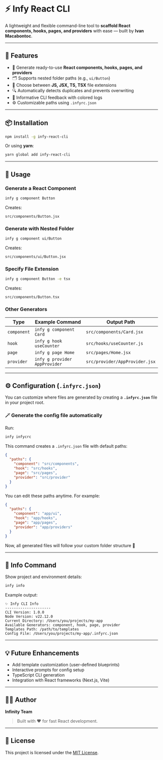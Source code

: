 # ⚡ Infy React CLI

A lightweight and flexible command-line tool to **scaffold React components, hooks, pages, and providers** with ease — built by **Ivan Macabontoc**.

---

## 🚀 Features

* 🧱 Generate ready-to-use **React components, hooks, pages, and providers**
* 🗂 Supports nested folder paths (e.g., `ui/Button`)
* 🧩 Choose between **JS, JSX, TS, TSX** file extensions
* 🔍 Automatically detects duplicates and prevents overwriting
* 💬 Informative CLI feedback with colored logs
* ⚙️ Customizable paths using `.infyrc.json`

---

## 📦 Installation

```bash
npm install -g infy-react-cli
```

Or using **yarn**:

```bash
yarn global add infy-react-cli
```

---

## 🧰 Usage

### Generate a React Component

```bash
infy g component Button
```

Creates:

```
src/components/Button.jsx
```

### Generate with Nested Folder

```bash
infy g component ui/Button
```

Creates:

```
src/components/ui/Button.jsx
```

### Specify File Extension

```bash
infy g component Button -e tsx
```

Creates:

```
src/components/Button.tsx
```

### Other Generators

| Type        | Example Command               | Output Path                    |
| ----------- | ----------------------------- | ------------------------------ |
| `component` | `infy g component Card`       | `src/components/Card.jsx`      |
| `hook`      | `infy g hook useCounter`      | `src/hooks/useCounter.js`      |
| `page`      | `infy g page Home`            | `src/pages/Home.jsx`           |
| `provider`  | `infy g provider AppProvider` | `src/provider/AppProvider.jsx` |

---

## ⚙️ Configuration (`.infyrc.json`)

You can customize where files are generated by creating a **`.infyrc.json`** file in your project root.

### 🪄 Generate the config file automatically

Run:

```bash
infy infycrc
```

This command creates a `.infyrc.json` file with default paths:

```json
{
  "paths": {
    "component": "src/components",
    "hook": "src/hooks",
    "page": "src/pages",
    "provider": "src/provider"
  }
}
```

You can edit these paths anytime. For example:

```json
{
  "paths": {
    "component": "app/ui",
    "hook": "app/hooks",
    "page": "app/pages",
    "provider": "app/providers"
  }
}
```

Now, all generated files will follow your custom folder structure 🎯

---

## 🧩 Info Command

Show project and environment details:

```bash
infy info
```

Example output:

```
✨ Infy CLI Info
---------------------
CLI Version: 1.0.0
Node Version: v22.12.0
Current Directory: /Users/you/projects/my-app
Available Generators: component, hook, page, provider
Templates Path: /path/to/templates
Config File: /Users/you/projects/my-app/.infyrc.json
```

---

## 💡 Future Enhancements

* Add template customization (user-defined blueprints)
* Interactive prompts for config setup
* TypeScript CLI generation
* Integration with React frameworks (Next.js, Vite)

---

## 🧑‍💻 Author

**Infinity Team**

> Built with ❤️ for fast React development.

---

## 🪪 License

This project is licensed under the [MIT License](LICENSE).
